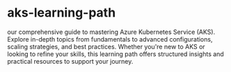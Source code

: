 # aks-learning-path
our comprehensive guide to mastering Azure Kubernetes Service (AKS). Explore in-depth topics from fundamentals to advanced configurations, scaling strategies, and best practices. Whether you're new to AKS or looking to refine your skills, this learning path offers structured insights and practical resources to support your journey.
